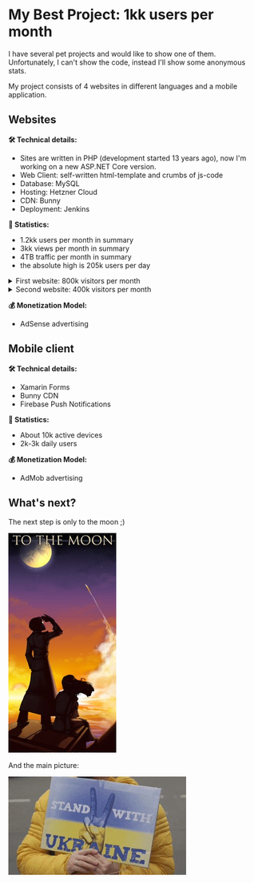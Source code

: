 # My Best Project: 1kk users per month

I have several pet projects and would like to show one of them. Unfortunately, I can't show the code, instead I'll show some anonymous stats.

My project consists of 4 websites in different languages and a mobile application.

<h2>Websites</h2>

**🛠️ Technical details:**
- Sites are written in PHP (development started 13 years ago), now I'm working on a new ASP.NET Core version.
- Web Client: self-written html-template and crumbs of js-code
- Database: MySQL
- Hosting: Hetzner Cloud
- CDN: Bunny
- Deployment: Jenkins

**<p>🚀 Statistics:</p>**
- 1.2kk users per month in summary
- 3kk views per month in summary
- 4TB traffic per month in summary
- the absolute high is 205k users per day

<details>
<summary>First website: 800k visitors per month</summary>  
<img src="/res/web-first.jpg" height="200" /> <img src="/res/web-first-2.jpg" height="200" />
</details>

<details>
<summary>Second website: 400k visitors per month</summary>  
<img src="/res/web-second.jpg" height="200" />  
</details>

**💰 Monetization Model:**
-  AdSense advertising

<h2>Mobile client</h2>

**🛠️ Technical details:**
- Xamarin Forms
- Bunny CDN
- Firebase Push Notifications

**🚀 Statistics:**
- About 10k active devices
- 2k-3k daily users

**💰 Monetization Model:**
- AdMob advertising

<h2>What's next?</h2>
<p>The next step is only to the moon ;)</p>
<img src="/res/to-the-moon.jpg" height="440" width="216" />

<p>And the main picture:</p>
<img src="https://github.com/drlivsi/HandMadeNews/raw/main/res/StandWithUkraine.jpg" />
